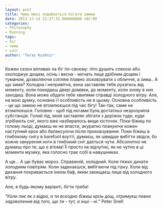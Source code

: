 ```yaml
---
layout: post
title: Чому мені подобається бігати зимою
date: 2013-12-14 22:27:15.000000000 +02:00
categories:
- Philosophy
- Running
tags:
- біг
- зима
- сніг
author: 'Taras Kushnir'
---
```


Кожен сезон впливає на біг по-своєму: літо душить спекою або охолоджує дощем, осінь і весна - мочать лице дрібним дощем і туманом, дозволяючи соплям плавно зісковзувати з обличчя, а зима.. А що зима? Холодна і непривітна, вона заставляє тебе рухатись від моменту, коли покидаєш двері домівки, до моменту, коли знову в них заходиш. Вона може обдати тебе хвилями справді холодного вітру. Але, на мою думку, основна її особливість не в цьому. Основна особливість - це що зимою не втомлюєшся під час бігу! Так-так, саме не втомлюєшся. Головне - щоб під ногами була достатньо незрозуміла субстанція. Голий лід, який заставляє збігати з доріжок туди, куди згрібають сніг, якого вже назбиралось вище кісточок. Поки біжиш по голому льоді, думаєш як не впасти, акуратно плануючи кожен наступний крок або балансуючи після проковзування. Поки біжиш в глибокому снігу в barefoot взутті, думаєш, як швидше вибігти звідси, бо кожне занурення ноги в глибокий сніг дається чути. Абсолютно не думаєш про те, що є втома! Її просто не відчутно, як не чутно в ці моменти музику, яка голосно грає собі в навушниках.

А ще... А ще буває мороз. Справжній, холодний. Коли тяжко дихати холодним повітрям. Коли задихаєшся, вибігаючи під гірку. Коли від дихання покривається інеєм баф, яким захищаєш лице від холодного вітру.

Але, в будь-якому варіанті, бігти треба!

"<em>Коли лиє як з відра, а ти всеодно біжиш крізь дощ, отримуєш певне задоволення від того, що ти - тут, а інші - ні.</em>" Peter Snell
